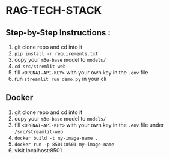 # RAG-TECH-STACK

## Step-by-Step Instructions : 
1. git clone repo and cd into it 
2. `pip install -r requirements.txt`
3. copy your `m3e-base` model to `models/`
4. `cd src/stremlit-web` 
5. fill `<OPENAI-API-KEY>` with your own key in the `.env` file
6. run `streamlit run demo.py` in your cli






## Docker
1. git clone repo and cd into it 
2. copy your `m3e-base` model to `models/`
3. fill `<OPENAI-API-KEY>` with your own key in the `.env` file under `/src/streamlit-web`
4. `docker build -t my-image-name .`
5. `docker run -p 8501:8501 my-image-name`
6. visit localhost:8501
